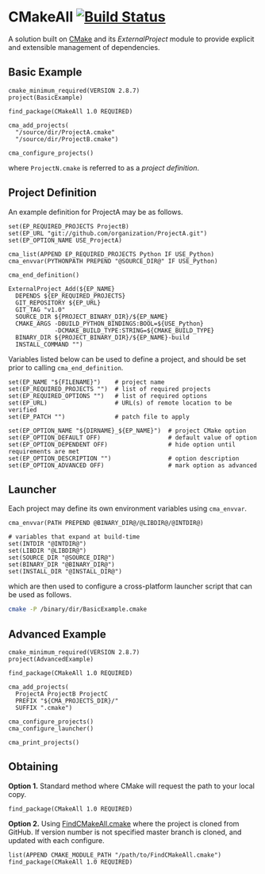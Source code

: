 # CMakeAll [![Build Status](https://travis-ci.org/auneri/CMakeAll.svg?branch=develop)](https://travis-ci.org/auneri/CMakeAll)
A solution built on [CMake](http://cmake.org/) and its *ExternalProject* module to provide explicit and extensible management of dependencies.


## Basic Example

~~~{.cmake}
cmake_minimum_required(VERSION 2.8.7)
project(BasicExample)

find_package(CMakeAll 1.0 REQUIRED)

cma_add_projects(
  "/source/dir/ProjectA.cmake"
  "/source/dir/ProjectB.cmake")

cma_configure_projects()
~~~
where `ProjectN.cmake` is referred to as a *project definition*.


## Project Definition

An example definition for ProjectA may be as follows.

~~~{.cmake}
set(EP_REQUIRED_PROJECTS ProjectB)
set(EP_URL "git://github.com/organization/ProjectA.git")
set(EP_OPTION_NAME USE_ProjectA)

cma_list(APPEND EP_REQUIRED_PROJECTS Python IF USE_Python)
cma_envvar(PYTHONPATH PREPEND "@SOURCE_DIR@" IF USE_Python)

cma_end_definition()

ExternalProject_Add(${EP_NAME}
  DEPENDS ${EP_REQUIRED_PROJECTS}
  GIT_REPOSITORY ${EP_URL}
  GIT_TAG "v1.0"
  SOURCE_DIR ${PROJECT_BINARY_DIR}/${EP_NAME}
  CMAKE_ARGS -DBUILD_PYTHON_BINDINGS:BOOL=${USE_Python}
             -DCMAKE_BUILD_TYPE:STRING=${CMAKE_BUILD_TYPE}
  BINARY_DIR ${PROJECT_BINARY_DIR}/${EP_NAME}-build
  INSTALL_COMMAND "")
~~~

Variables listed below can be used to define a project, and should be set prior to calling `cma_end_definition`.

~~~{.cmake}
set(EP_NAME "${FILENAME}")    # project name
set(EP_REQUIRED_PROJECTS "")  # list of required projects
set(EP_REQUIRED_OPTIONS "")   # list of required options
set(EP_URL)                   # URL(s) of remote location to be verified
set(EP_PATCH "")              # patch file to apply

set(EP_OPTION_NAME "${DIRNAME}_${EP_NAME}")  # project CMake option
set(EP_OPTION_DEFAULT OFF)                   # default value of option
set(EP_OPTION_DEPENDENT OFF)                 # hide option until requirements are met
set(EP_OPTION_DESCRIPTION "")                # option description
set(EP_OPTION_ADVANCED OFF)                  # mark option as advanced
~~~


## Launcher

Each project may define its own environment variables using `cma_envvar`.

~~~{.cmake}
cma_envvar(PATH PREPEND @BINARY_DIR@/@LIBDIR@/@INTDIR@)

# variables that expand at build-time
set(INTDIR "@INTDIR@")
set(LIBDIR "@LIBDIR@")
set(SOURCE_DIR "@SOURCE_DIR@")
set(BINARY_DIR "@BINARY_DIR@")
set(INSTALL_DIR "@INSTALL_DIR@")
~~~

which are then used to configure a cross-platform launcher script that can be used as follows.

~~~bash
cmake -P /binary/dir/BasicExample.cmake
~~~


## Advanced Example

~~~{.cmake}
cmake_minimum_required(VERSION 2.8.7)
project(AdvancedExample)

find_package(CMakeAll 1.0 REQUIRED)

cma_add_projects(
  ProjectA ProjectB ProjectC
  PREFIX "${CMA_PROJECTS_DIR}/"
  SUFFIX ".cmake")

cma_configure_projects()
cma_configure_launcher()

cma_print_projects()
~~~


## Obtaining
**Option 1.** Standard method where CMake will request the path to your local copy.

~~~{.cmake}
find_package(CMakeAll 1.0 REQUIRED)
~~~

**Option 2.** Using [FindCMakeAll.cmake](https://github.com/auneri/CMakeAll/blob/develop/CMake/FindCMakeAll.cmake) where the project is cloned from GitHub. If version number is not specified master branch is cloned, and updated with each configure.

~~~{.cmake}
list(APPEND CMAKE_MODULE_PATH "/path/to/FindCMakeAll.cmake")
find_package(CMakeAll 1.0 REQUIRED)
~~~
